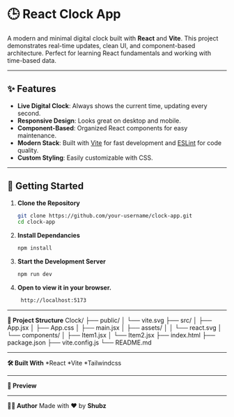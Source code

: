 # 🕒 React Clock App

A modern and minimal digital clock built with **React** and **Vite**. This project demonstrates real-time updates, clean UI, and component-based architecture. Perfect for learning React fundamentals and working with time-based data.

---

## ✨ Features

- **Live Digital Clock**: Always shows the current time, updating every second.
- **Responsive Design**: Looks great on desktop and mobile.
- **Component-Based**: Organized React components for easy maintenance.
- **Modern Stack**: Built with [Vite](https://vitejs.dev/) for fast development and [ESLint](https://eslint.org/) for code quality.
- **Custom Styling**: Easily customizable with CSS.

---

## 🚀 Getting Started

1. **Clone the Repository**
   ```bash
   git clone https://github.com/your-username/clock-app.git
   cd clock-app

2. **Install Dependancies**
   ```bash
   npm install

3. **Start the Development Server**
   ```bash
   npm run dev

4. **Open to view it in your browser.**
   ```bash
    http://localhost:5173

---

**📁 Project Structure**
Clock/
├── public/
│   └── vite.svg
├── src/
│   ├── App.jsx
│   ├── App.css
│   ├── main.jsx
│   ├── assets/
│   │   └── react.svg
│   └── components/
│       ├── Item1.jsx
│       └── Item2.jsx
├── index.html
├── package.json
├── vite.config.js
└── README.md

---

**🛠️ Built With**
*React
*Vite
*Tailwindcss

---

**📸 Preview**

---

**🙋‍♂️ Author**
Made with ❤️ by **Shubz**
